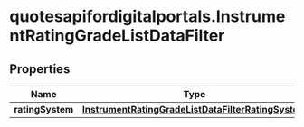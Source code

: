 # quotesapifordigitalportals.InstrumentRatingGradeListDataFilter

## Properties

Name | Type | Description | Notes
------------ | ------------- | ------------- | -------------
**ratingSystem** | [**InstrumentRatingGradeListDataFilterRatingSystem**](InstrumentRatingGradeListDataFilterRatingSystem.md) |  | [optional] 


